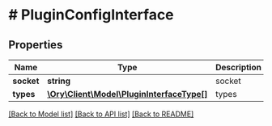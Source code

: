 # # PluginConfigInterface

## Properties

Name | Type | Description | Notes
------------ | ------------- | ------------- | -------------
**socket** | **string** | socket |
**types** | [**\Ory\Client\Model\PluginInterfaceType[]**](PluginInterfaceType.md) | types |

[[Back to Model list]](../../README.md#models) [[Back to API list]](../../README.md#endpoints) [[Back to README]](../../README.md)
